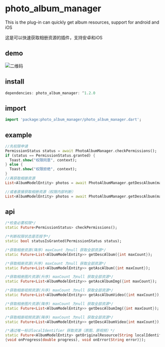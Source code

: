 # photo_album_manager


This is the plug-in can quickly get album resources, support for android and iOS

这是可以快速获取相册资源的插件，支持安卓和iOS

## demo
![二维码](https://www.pgyer.com/app/qrcode/SFcx?sign=&auSign=&code=)

## install
```dart
dependencies: photo_album_manager: ^1.2.0
```

## import
```dart
import 'package:photo_album_manager/photo_album_manager.dart';
```

## example
```dart
//先权限申请
PermissionStatus status = await PhotoAlbumManager.checkPermissions();
if (status == PermissionStatus.granted) {
  Toast.show("权限同意", context);
} else {
  Toast.show("权限拒绝", context);
}
//再获取相册资源
List<AlbumModelEntity> photos = await PhotoAlbumManager.getDescAlbum(maxCount: 50);
```

```dart
//或者直接获取相册资源（权限内部判断）
List<AlbumModelEntity> photos = await PhotoAlbumManager.getDescAlbum(maxCount: 50);
```

## api
```dart
/*检查必要权限*/
static Future<PermissionStatus> checkPermissions();

/*判断权限状态是否授予*/
static bool statusIsGranted(PermissionStatus status);

/*获取相册资源(降序) maxCount 为null 获取全部资源*/
static Future<List<AlbumModelEntity>> getDescAlbum({int maxCount});

/*获取相册资源(升序) maxCount 为null 获取全部资源*/
static Future<List<AlbumModelEntity>> getAscAlbum({int maxCount});

/*获取相册图片资源(升序) maxCount 为null 获取全部资源*/
static Future<List<AlbumModelEntity>> getAscAlbumImg({int maxCount});

/*获取相册视频资源(升序) maxCount 为null 获取全部资源*/
static Future<List<AlbumModelEntity>> getAscAlbumVideo({int maxCount});

/*获取相册图片资源(降序) maxCount 为null 获取全部资源*/
static Future<List<AlbumModelEntity>> getDescAlbumImg({int maxCount});

/*获取相册视频资源(降序) maxCount 为null 获取全部资源*/
static Future<List<AlbumModelEntity>> getDescAlbumVideo{int maxCount});

/*通过唯一标识localIdentifier 获取资源（原图、原视频）*/
static Future<AlbumModelEntity> getOriginalResource(String localIdentifier,
{void onProgress(double progress), void onError(String error)});
```

